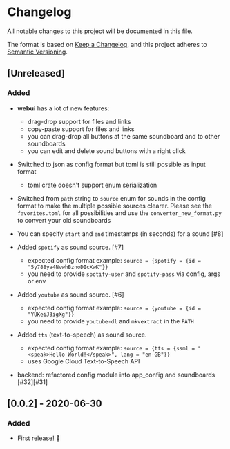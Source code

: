 # Changelog

All notable changes to this project will be documented in this file.

The format is based on [Keep a Changelog](https://keepachangelog.com/en/1.0.0/),
and this project adheres to [Semantic Versioning](https://semver.org/spec/v2.0.0.html).

## [Unreleased]

### Added

- **webui** has a lot of new features:
  - drag-drop support for files and links
  - copy-paste support for files and links
  - you can drag-drop all buttons at the same soundboard and to other soundboards
  - you can edit and delete sound buttons with a right click
- Switched to json as config format but toml is still possible as input format
  - toml crate doesn't support enum serialization
- Switched from `path` string to `source` enum for sounds in the config format to make the multiple possible sources clearer. Please see the `favorites.toml` for all possibilities and use the `converter_new_format.py` to convert your old soundboards
- You can specify `start` and `end` timestamps (in seconds) for a sound [#8]
- Added `spotify` as sound source. [#7]

  - expected config format example: `source = {spotify = {id = "5y788ya4NvwhBznoDIcXwK"}}`
  - you need to provide `spotify-user` and `spotify-pass` via config, args or env

- Added `youtube` as sound source. [#6]

  - expected config format example: `source = {youtube = {id = "YUKeiJ3igXg"}}`
  - you need to provide `youtube-dl` and `mkvextract` in the `PATH`

- Added `tts` (text-to-speech) as sound source.

  - expected config format example: `source = {tts = {ssml = "<speak>Hello World!</speak>", lang = "en-GB"}}`
  - uses Google Cloud Text-to-Speech API

- backend: refactored config module into app_config and soundboards [#32][#31]

## [0.0.2] - 2020-06-30

### Added

- First release! :tada:
